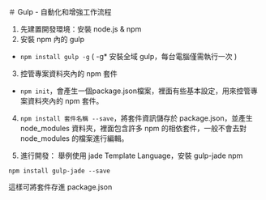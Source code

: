 ＃ Gulp - 自動化和增強工作流程

1. 先建置開發環境：安裝 node.js & npm
2. 安裝 npm 內的 gulp
- `npm install gulp -g` ( -g* 安裝全域 gulp，每台電腦僅需執行一次 )
3. 控管專案資料夾內的 npm 套件
- `npm init`，會產生一個package.json檔案，裡面有些基本設定，用來控管專案資料夾內的 npm 套件。
4. `npm install 套件名稱 --save`，將套件資訊儲存於 package.json，並產生 node_modules 資料夾，裡面包含許多 npm 的相依套件，一般不會去對  node_modules 的檔案進行編輯。

5. 進行開發：
舉例使用 jade Template Language，安裝 gulp-jade npm
```
npm install gulp-jade --save
```
這樣可將套件存進 package.json
